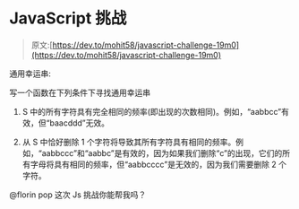 # JavaScript 挑战

> 原文:[https://dev.to/mohit58/javascript-challenge-19m0](https://dev.to/mohit58/javascript-challenge-19m0)

通用幸运串:

写一个函数在下列条件下寻找通用幸运串

1.  S 中的所有字符具有完全相同的频率(即出现的次数相同)。例如，“aabbcc”有效，但“baacddd”无效。

2.  从 S 中恰好删除 1 个字符将导致其所有字符具有相同的频率。例如，“aabbccc”和“aabbc”是有效的，因为如果我们删除“c”的出现，它们的所有字母将具有相同的频率，但“aabbcccc”是无效的，因为我们需要删除 2 个字符。

@florin pop 这次 Js 挑战你能帮我吗？